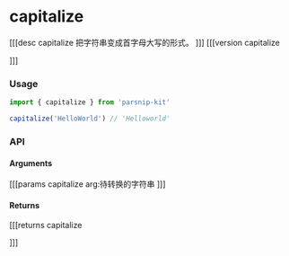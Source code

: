 # capitalize
[[[desc capitalize
把字符串变成首字母大写的形式。
]]]
[[[version capitalize
  
]]]
### Usage

```ts
import { capitalize } from 'parsnip-kit'

capitalize('HelloWorld') // 'Helloworld'
```


### API

#### Arguments
[[[params capitalize
arg:待转换的字符串
]]]
#### Returns
[[[returns capitalize

]]]